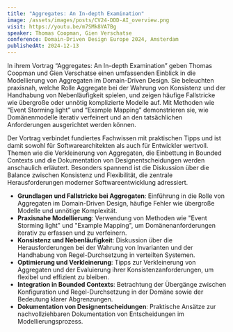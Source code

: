 ```yaml
---
title: "Aggregates: An In-depth Examination"
image: /assets/images/posts/CV24-DDD-AI_overview.png
visit: https://youtu.be/m7SMk8VA7Bg
speaker: Thomas Coopman, Gien Verschatse
conference: Domain-Driven Design Europe 2024, Amsterdam
publishedAt: 2024-12-13
---
```

In ihrem Vortrag “Aggregates: An In-depth Examination” geben Thomas Coopman und Gien Verschatse einen umfassenden Einblick in die Modellierung von Aggregaten im Domain-Driven Design. Sie beleuchten praxisnah, welche Rolle Aggregate bei der Wahrung von Konsistenz und der Handhabung von Nebenläufigkeit spielen, und zeigen häufige Fallstricke wie übergroße oder unnötig komplizierte Modelle auf. Mit Methoden wie “Event Storming light” und “Example Mapping” demonstrieren sie, wie Domänenmodelle iterativ verfeinert und an den tatsächlichen Anforderungen ausgerichtet werden können.

Der Vortrag verbindet fundiertes Fachwissen mit praktischen Tipps und ist damit sowohl für Softwarearchitekten als auch für Entwickler wertvoll. Themen wie die Verkleinerung von Aggregaten, die Einbettung in Bounded Contexts und die Dokumentation von Designentscheidungen werden anschaulich erläutert. Besonders spannend ist die Diskussion über die Balance zwischen Konsistenz und Flexibilität, die zentrale Herausforderungen moderner Softwareentwicklung adressiert.

- **Grundlagen und Fallstricke bei Aggregaten**: Einführung in die Rolle von Aggregaten im Domain-Driven Design, häufige Fehler wie übergroße Modelle und unnötige Komplexität.
- **Praxisnahe Modellierung**: Verwendung von Methoden wie "Event Storming light" und "Example Mapping", um Domänenanforderungen iterativ zu erfassen und zu verfeinern.
- **Konsistenz und Nebenläufigkeit**: Diskussion über die Herausforderungen bei der Wahrung von Invarianten und der Handhabung von Regel-Durchsetzung in verteilten Systemen.
- **Optimierung und Verkleinerung**: Tipps zur Verkleinerung von Aggregaten und der Evaluierung ihrer Konsistenzanforderungen, um flexibel und effizient zu bleiben.
- **Integration in Bounded Contexts**: Betrachtung der Übergänge zwischen Konfiguration und Regel-Durchsetzung in der Domäne sowie der Bedeutung klarer Abgrenzungen.
- **Dokumentation von Designentscheidungen**: Praktische Ansätze zur nachvollziehbaren Dokumentation von Entscheidungen im Modellierungsprozess.